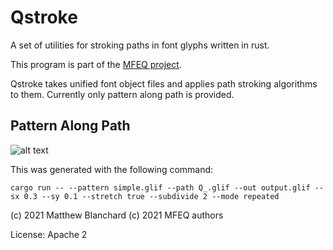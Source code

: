 # Qstroke
A set of utilities for stroking paths in font glyphs written in rust.

This program is part of the [MFEQ project](https://github.com/mfeq/mfeq/).

Qstroke takes unified font object files and applies path stroking algorithms to them. Currently only pattern along path is provided.

## Pattern Along Path

![alt text](https://user-images.githubusercontent.com/310356/104104000-4955ab80-5273-11eb-9d16-4b8052a05df7.PNG)

This was generated with the following command:

```
cargo run -- --pattern simple.glif --path Q_.glif --out output.glif --sx 0.3 --sy 0.1 --stretch true --subdivide 2 --mode repeated
```

(c) 2021 Matthew Blanchard
(c) 2021 MFEQ authors

License: Apache 2
